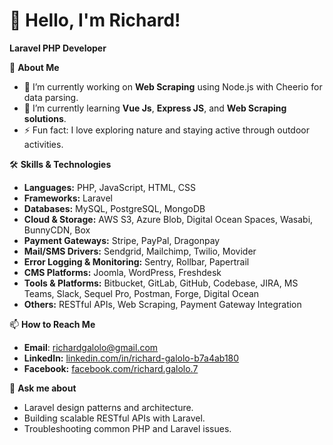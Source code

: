 # 👋 Hello, I'm Richard!
**Laravel PHP Developer**

🚀 **About Me**
- 🔭 I’m currently working on **Web Scraping** using Node.js with Cheerio for data parsing.
- 🌱 I’m currently learning **Vue Js**, **Express JS**, and **Web Scraping solutions**.  
- ⚡ Fun fact: I love exploring nature and staying active through outdoor activities.

🛠️ **Skills & Technologies**
- **Languages:** PHP, JavaScript, HTML, CSS
- **Frameworks:** Laravel
- **Databases:** MySQL, PostgreSQL, MongoDB
- **Cloud & Storage:** AWS S3, Azure Blob, Digital Ocean Spaces, Wasabi, BunnyCDN, Box
- **Payment Gateways:** Stripe, PayPal, Dragonpay
- **Mail/SMS Drivers:** Sendgrid, Mailchimp, Twilio, Movider
- **Error Logging & Monitoring:** Sentry, Rollbar, Papertrail
- **CMS Platforms:** Joomla, WordPress, Freshdesk
- **Tools & Platforms:** Bitbucket, GitLab, GitHub, Codebase, JIRA, MS Teams, Slack, Sequel Pro, Postman, Forge, Digital Ocean
- **Others:** RESTful APIs, Web Scraping, Payment Gateway Integration

📫  **How to Reach Me**
- **Email**: [richardgalolo@gmail.com](mailto:richardgalolo@gmail.com)  
- **LinkedIn:** [linkedin.com/in/richard-galolo-b7a4ab180](https://www.linkedin.com/in/richard-galolo-b7a4ab180)
- **Facebook:** [facebook.com/richard.galolo.7](https://www.facebook.com/richard.galolo.7)

💬 **Ask me about**
- Laravel design patterns and architecture.
- Building scalable RESTful APIs with Laravel.
- Troubleshooting common PHP and Laravel issues.
